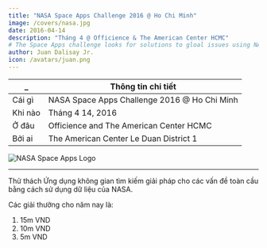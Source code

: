 ```yaml
---
title: "NASA Space Apps Challenge 2016 @ Ho Chi Minh"
image: /covers/nasa.jpg
date: 2016-04-14
description: "Tháng 4 @ Officience & The American Center HCMC"
# The Space Apps challenge looks for solutions to gloal issues using NASA data"
author: Juan Dalisay Jr.
icon: /avatars/juan.png
---
```



_ | Thông tin chi tiết
--- | ---
Cái gì | NASA Space Apps Challenge 2016 @ Ho Chi Minh
Khi nào | Tháng 4 14, 2016
Ở đâu | Officience and The American Center HCMC
Bởi ai | The American Center Le Duan District 1

![NASA Space Apps Logo](/covers/nasa.jpg)

---


<!-- The Space Apps challenge looks for solutions to global issues using NASA data. 

The prizes for this year are: -->

Thử thách Ứng dụng không gian tìm kiếm giải pháp cho các vấn đề toàn cầu bằng cách sử dụng dữ liệu của NASA.

Các giải thưởng cho năm nay là:

1. 15m VND
2. 10m VND
3. 5m VND





<!-- <div class="alert rounded shadow alert-primary">Update: December 12, 2021: NARA evolved to become SORA to focus on the social network feature, which then evolved into Pantry to focus on the Points feature"</div>
 -->